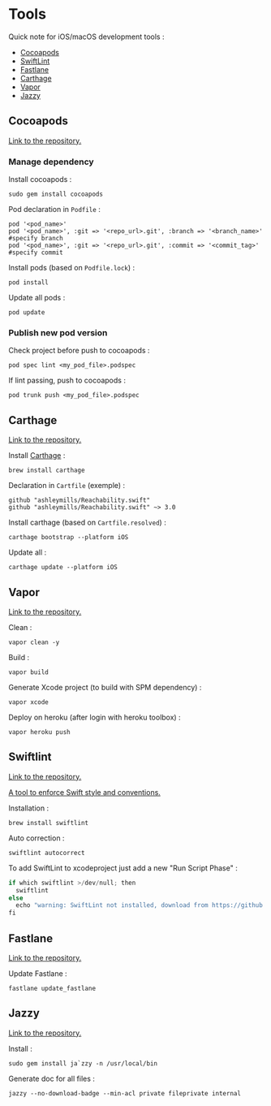 # Tools

Quick note for iOS/macOS development tools :
* [Cocoapods](#cocoapods)
* [SwiftLint](#swiftlint)
* [Fastlane](#fastlane)
* [Carthage](#carthage)
* [Vapor](#vapor)
* [Jazzy](#jazzy)

## Cocoapods 

[Link to the repository.](https://github.com/CocoaPods/CocoaPods)

### Manage dependency 

Install cocoapods : 

``` 
sudo gem install cocoapods
``` 

Pod declaration in `Podfile` :
```
pod '<pod_name>' 
pod '<pod_name>', :git => '<repo_url>.git', :branch => '<branch_name>' #specify branch 
pod '<pod_name>', :git => '<repo_url>.git', :commit => '<commit_tag>' #specify commit 
``` 
Install pods (based on `Podfile.lock`) :
```
pod install
``` 
Update all pods : 
```
pod update
``` 

### Publish new pod version 

Check project before push to cocoapods :
```
pod spec lint <my_pod_file>.podspec
``` 
If lint passing, push to cocoapods : 
```
pod trunk push <my_pod_file>.podspec
``` 

## Carthage 

[Link to the repository.](https://github.com/Carthage/Carthage)

Install [Carthage](https://github.com/Carthage/Carthage#installing-carthage) : 

``` 
brew install carthage
``` 

Declaration in `Cartfile` (exemple) :
```
github "ashleymills/Reachability.swift" 
github "ashleymills/Reachability.swift" ~> 3.0
``` 

Install carthage (based on `Cartfile.resolved`) :
```
carthage bootstrap --platform iOS
``` 

Update all : 

```
carthage update --platform iOS
```

## Vapor 

[Link to the repository.](https://github.com/vapor/vapor)

Clean : 
```
vapor clean -y
```

Build : 
```
vapor build 
```

Generate Xcode project (to build with SPM dependency) : 
```
vapor xcode 
```

Deploy on heroku (after login with heroku toolbox) :
``` 
vapor heroku push 
```

## Swiftlint 

[Link to the repository.](https://github.com/realm/SwiftLint)

[A tool to enforce Swift style and conventions.](https://github.com/realm/SwiftLint#presentation)

Installation : 
``` 
brew install swiftlint
```

Auto correction : 
``` 
swiftlint autocorrect
```

To add SwiftLint to xcodeproject just add a new "Run Script Phase" : 
```swift
if which swiftlint >/dev/null; then
  swiftlint
else
  echo "warning: SwiftLint not installed, download from https://github.com/realm/SwiftLint"
fi
```

## Fastlane 

[Link to the repository.](https://github.com/fastlane/fastlane)

Update Fastlane : 
```
fastlane update_fastlane
```

## Jazzy 

[Link to the repository.](https://github.com/realm/jazzy)

Install : 
```
sudo gem install ja`zzy -n /usr/local/bin
```

Generate doc for all files : 
```
jazzy --no-download-badge --min-acl private fileprivate internal
```
